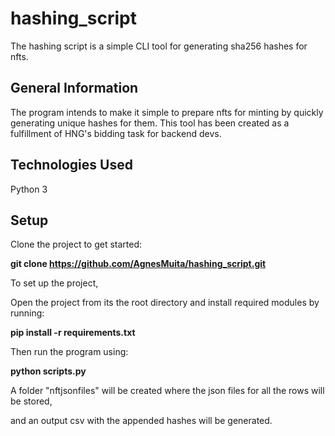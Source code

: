 # hashing_script
The hashing script is a simple CLI tool for generating sha256 hashes for nfts. 

## General Information
The program intends to make it simple to prepare nfts for minting by quickly generating unique hashes for them. 
This tool has been created as a fulfillment of HNG's bidding task for backend devs. 

## Technologies Used
Python 3

## Setup
Clone the project to get started: 

**git clone https://github.com/AgnesMuita/hashing_script.git**

To set up the project, 

Open the project from its the root directory and install required modules by running:


**pip install -r requirements.txt**

Then run the program using: 

**python scripts.py**


A folder "nftjsonfiles" will be created where the json files for all the rows will be stored, 

and an output csv with the appended hashes will be generated. 

